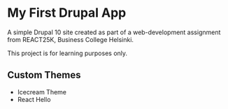 # My First Drupal App

A simple Drupal 10 site created as part of a web-development assignment from REACT25K, Business College Helsinki.

This project is for learning purposes only.

## Custom Themes

- Icecream Theme
- React Hello